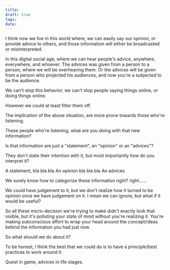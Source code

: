 ```yaml
---
title: 
draft: true
tags: 
date:
---
```

I think now we live in this world where, we can easily say our opinion, or provide advice to others, and those information will either be broadcasted or misinterpreted. 

In this digital social age, where we can hear people's advice, anywhere, everywhere, and whoever. The advices was given from a person to a person, where we will be overhearing them. Or the advices will be given from a person who projected his audiences, and now you're a subjected to be the audience.

We can't stop this behavior, we can't stop people saying things online, or doing things online.

However we could at least filter them off.

The implication of the above situation, are more prone towards those who're listening. 

These people who're listening, what are you doing with that new information?

Is that information are just a "statement", an "opinion" or an "advices"?

They don't state their intention with it, but most importantly how do you interpret it?

A statement, bla bla bla
An opinion bla bla bla
An advices

We surely know how to categorize these information right? right......

We could have judgement to it, but we don't realize how it turned to be opinion once we have judgement on it. I mean we can ignore, but what if it would be useful?

So all these micro-decision we're trying to make didn't exactly look that visible, but it's polluting your state of mind without you're realizing it. You're making subconscious effort to wrap your head around the concept/ideas behind the information you had just now. 

So what should we do about it?

To be honest, I think the best that we could do is to have a principle/best practices to work around it.

Quest in game, advices in life stages.


